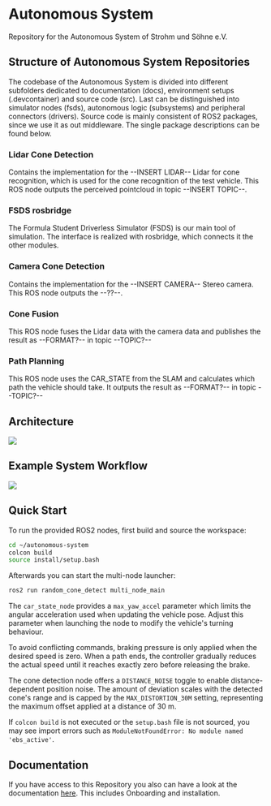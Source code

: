 # Autonomous System

Repository for the Autonomous System of Strohm und Söhne e.V.

## Structure of Autonomous System Repositories
The codebase of the Autonomous System is divided into different subfolders dedicated to documentation (docs), environment setups (.devcontainer) and source code (src). Last can be distinguished into simulator nodes (fsds), autonomous logic (subsystems) and peripheral connectors (drivers). Source code is mainly consistent of ROS2 packages, since we use it as out middleware. The single package descriptions can be found below.

### Lidar Cone Detection

Contains the implementation for the --INSERT LIDAR-- Lidar for cone recognition, which is used for the cone recognition of the test vehicle. This ROS node outputs the perceived pointcloud in topic --INSERT TOPIC--.

### FSDS rosbridge

The Formula Student Driverless Simulator (FSDS) is our main tool of simulation. The interface is realized with rosbridge, which connects it the other modules.

### Camera Cone Detection

Contains the implementation for the --INSERT CAMERA-- Stereo camera. This ROS node outputs the --??--.

### Cone Fusion

This ROS node fuses the Lidar data with the camera data and publishes the result as --FORMAT?-- in topic --TOPIC?--

### Path Planning

This ROS node uses the CAR_STATE from the SLAM and calculates which path the vehicle should take. It outputs the result as --FORMAT?-- in topic --TOPIC?--

## Architecture

![](.drawio/architecture.png)

## Example System Workflow

![](.drawio/system_workflow.png)

## Quick Start

To run the provided ROS2 nodes, first build and source the workspace:

```bash
cd ~/autonomous-system
colcon build
source install/setup.bash
```

Afterwards you can start the multi-node launcher:

```bash
ros2 run random_cone_detect multi_node_main
```

The `car_state_node` provides a `max_yaw_accel` parameter which limits the
angular acceleration used when updating the vehicle pose. Adjust this parameter
when launching the node to modify the vehicle's turning behaviour.

To avoid conflicting commands, braking pressure is only applied when the
desired speed is zero. When a path ends, the controller gradually reduces the
actual speed until it reaches exactly zero before releasing the brake.

The cone detection node offers a `DISTANCE_NOISE` toggle to enable
distance-dependent position noise. The amount of deviation scales with the
detected cone's range and is capped by the `MAX_DISTORTION_30M` setting,
representing the maximum offset applied at a distance of 30&nbsp;m.

If `colcon build` is not executed or the `setup.bash` file is not sourced, you
may see import errors such as ``ModuleNotFoundError: No module named
'ebs_active'``.

## Documentation

If you have access to this Repository you also can have a look at the documentation [here](strohm-und-soehne.gitlab.io/driverless/autonomous-system/). This includes Onboarding and installation.
